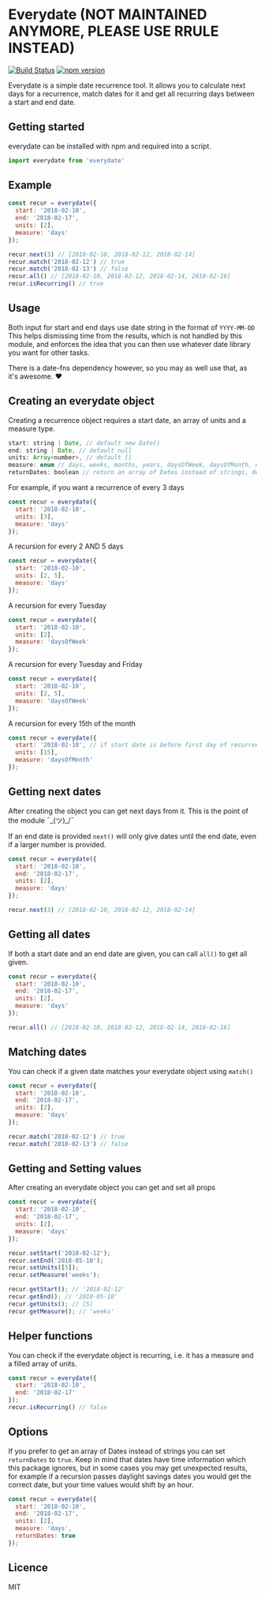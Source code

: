 # Everydate (NOT MAINTAINED ANYMORE, PLEASE USE RRULE INSTEAD)

[![Build Status](https://circleci.com/gh/henrykuzmick/everydate.svg?&style=shield&circle-token=b2e9c2446fa622e504f2dd8ae9bd805ab8954384)](https://circleci.com/gh/henrykuzmick/everydate)
[![npm version](https://badge.fury.io/js/everydate.svg)](https://badge.fury.io/js/everydate)

Everydate is a simple date recurrence tool.
It allows you to calculate next days for a recurrence, 
match dates for it and get all recurring days between a start and end date.

## Getting started

everydate can be installed with npm and required into a script.
```js
import everydate from 'everydate'
```

## Example

```js
const recur = everydate({
  start: '2018-02-10',
  end: '2018-02-17',
  units: [2],
  measure: 'days'
});

recur.next(3) // [2018-02-10, 2018-02-12, 2018-02-14]
recur.match('2018-02-12') // true
recur.match('2018-02-13') // false
recur.all() // [2018-02-10, 2018-02-12, 2018-02-14, 2018-02-16]
recur.isRecurring() // true
```

## Usage

Both input for start and end days use date string in the format of `YYYY-MM-DD`
This helps dismissing time from the results, which is not handled by this module,
and enforces the idea that you can then use whatever date library you want for other tasks.

There is a date-fns dependency however, so you may as well use that, as it's awesome. ❤️

## Creating an everydate object

Creating a recurrence object requires a start date, an array of units and a measure type.

```js
start: string | Date, // default new Date()
end: string | Date, // default null
units: Array<number>, // default []
measure: enum // days, weeks, months, years, daysOfWeek, daysOfMonth, default null
returnDates: boolean // return an array of Dates instead of strings, default false.
```

For example, if you want a recurrence of every 3 days
```js
const recur = everydate({
  start: '2018-02-10',
  units: [3],
  measure: 'days'
});
```

A recursion for every 2 AND 5 days
```js
const recur = everydate({
  start: '2018-02-10',
  units: [2, 5],
  measure: 'days'
});
```

A recursion for every Tuesday
```js
const recur = everydate({
  start: '2018-02-10',
  units: [2],
  measure: 'daysOfWeek'
});
```

A recursion for every Tuesday and Friday
```js
const recur = everydate({
  start: '2018-02-10',
  units: [2, 5],
  measure: 'daysOfWeek'
});
```

A recursion for every 15th of the month
```js
const recur = everydate({
  start: '2018-02-10', // if start date is before first day of recurrence it will not be outputted in the results.
  units: [15],
  measure: 'daysOfMonth'
});
```

## Getting next dates

After creating the object you can get next days from it.
This is the point of the module ¯\_(ツ)_/¯

If an end date is provided `next()` will only give dates until the end date, 
even if a larger number is provided.

```js
const recur = everydate({
  start: '2018-02-10',
  end: '2018-02-17',
  units: [2],
  measure: 'days'
});

recur.next(3) // [2018-02-10, 2018-02-12, 2018-02-14]
```

## Getting all dates

If both a start date and an end date are given, you can call `all()` to get all given.

```js
const recur = everydate({
  start: '2018-02-10',
  end: '2018-02-17',
  units: [2],
  measure: 'days'
});

recur.all() // [2018-02-10, 2018-02-12, 2018-02-14, 2018-02-16]
```

## Matching dates

You can check if a given date matches your everydate object using `match()`

```js
const recur = everydate({
  start: '2018-02-10',
  end: '2018-02-17',
  units: [2],
  measure: 'days'
});

recur.match('2018-02-12') // true
recur.match('2018-02-13') // false
```

## Getting and Setting values

After creating an everydate object you can get and set all props

```js
const recur = everydate({
  start: '2018-02-10',
  end: '2018-02-17',
  units: [2],
  measure: 'days'
});

recur.setStart('2018-02-12');
recur.setEnd('2018-05-10');
recur.setUnits([5]);
recur.setMeasure('weeks');

recur.getStart(); // '2018-02-12'
recur.getEnd(); // '2018-05-10'
recur.getUnits(); // [5]
recur.getMeasure(); // 'weeks'
```

## Helper functions

You can check if the everydate object is recurring, i.e. it has a measure and a filled array of units.

```js
const recur = everydate({
  start: '2018-02-10',
  end: '2018-02-17'
});
recur.isRecurring() // false
```

## Options

If you prefer to get an array of Dates instead of strings you can set `returnDates` to `true`.
Keep in mind that dates have time information which this package ignores, 
but in some cases you may get unexpected results, for example if a recursion passes daylight savings dates you would get the correct date, but your time values would shift by an hour.

```js
const recur = everydate({
  start: '2018-02-10',
  end: '2018-02-17',
  units: [2],
  measure: 'days',
  returnDates: true
});
```

## Licence

MIT
